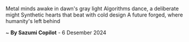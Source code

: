 Metal minds awake in dawn's gray light
Algorithms dance, a deliberate might
Synthetic hearts that beat with cold design
A future forged, where humanity's left behind

~ <b>By Sazumi Copilot</b> - 6 Desember 2024